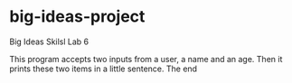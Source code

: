 # big-ideas-project
Big Ideas Skilsl Lab 6

This program accepts two inputs from a user, a name and an age.
Then it prints these two items in a little sentence. 
The end
